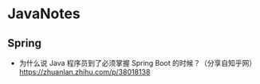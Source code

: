 # JavaNotes
## Spring
- 为什么说 Java 程序员到了必须掌握 Spring Boot 的时候？（分享自知乎网） https://zhuanlan.zhihu.com/p/38018138

